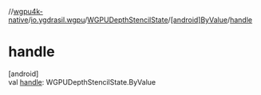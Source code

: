 //[wgpu4k-native](../../../../index.md)/[io.ygdrasil.wgpu](../../index.md)/[WGPUDepthStencilState](../index.md)/[[android]ByValue](index.md)/[handle](handle.md)

# handle

[android]\
val [handle](handle.md): WGPUDepthStencilState.ByValue
